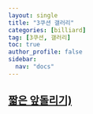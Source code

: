 ```yaml
---
layout: single
title: "3쿠션 갤러리"
categories: [billiard]
tag: [3쿠션, 갤러리]
toc: true
author_profile: false
sidebar:
  nav: "docs"
---
```


## [짧은 앞돌리기)](https://bhkyung.github.io/billiard/%EA%B0%A4%EB%9F%AC%EB%A6%AC-%EC%A7%A7%EC%9D%80%EC%95%9E%EB%8F%8C%EB%A6%AC%EA%B8%B0/)
